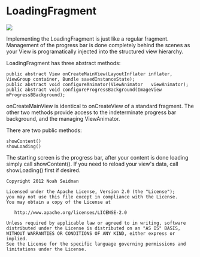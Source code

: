 LoadingFragment
===============

<img src="http://upload.wikimedia.org/wikipedia/commons/2/2d/Pbar.gif"/>

Implementing the LoadingFragment is just like a regular fragment. Management of the 
progress bar is done completely behind the scenes as your View is programatically injected 
into the structured view hierarchy.

LoadingFragment has three abstract methods:

<pre><code>public abstract View onCreateMainView(LayoutInflater inflater, ViewGroup container, Bundle savedInstanceState);
public abstract void configureAnimator(ViewAnimator   viewAnimator);
public abstract void configureProgressBackground(ImageView mProgressBBackground);</pre></code>
    
onCreateMainView is identical to onCreateView of a standard fragment. The other two methods provide access to the indeterminate progress bar background, 
and the managing ViewAnimator.

There are two public methods:

<pre><code>showContent()
showLoading()</pre></code>

The starting screen is the progress bar, after your content is done loading simply 
call showContent(). If you need to reload your view's data, call showLoading() first if 
desired.

<pre><code>Copyright 2012 Noah Seidman

Licensed under the Apache License, Version 2.0 (the "License");
you may not use this file except in compliance with the License.
You may obtain a copy of the License at

   http://www.apache.org/licenses/LICENSE-2.0

Unless required by applicable law or agreed to in writing, software
distributed under the License is distributed on an "AS IS" BASIS,
WITHOUT WARRANTIES OR CONDITIONS OF ANY KIND, either express or implied.
See the License for the specific language governing permissions and
limitations under the License.
</code></pre>
